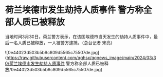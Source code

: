 # 荷兰埃德市发生劫持人质事件 警方称全部人质已被释放

当地时间3月30日，荷兰警方表示，在该国埃德市当天发生的劫持人质事件中，最后一名人质已被释放，一人被警方逮捕。（总台记者 宋亮）

![0e44023d503b5b9c809d5565c75507de.jpg](https://raw.githubusercontent.com/qqhsx/qqnews_image/main/2024/03/30/荷兰埃德市发生劫持人质事件 警方称全部人质已被释放/0e44023d503b5b9c809d5565c75507de.jpg)

